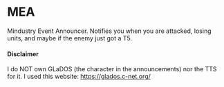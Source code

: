 # MEA
Mindustry Event Announcer. Notifies you when you are attacked, losing units, and maybe if the enemy just got a T5.

#### Disclaimer
I do NOT own GLaDOS (the character in the announcements) nor the TTS for it. I used this website: https://glados.c-net.org/